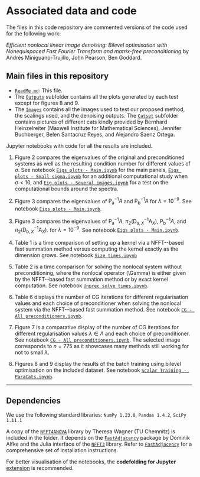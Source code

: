 

# Associated data and code

The files in this code repository are commented versions of the code used for the following work:

_Efficient nonlocal linear image denoising: Bilevel optimisation with Nonequispaced Fast Fourier Transform and matrix-free preconditioning_ by Andrés Miniguano-Trujillo, John Pearson, Ben Goddard.

## Main files in this repository

* [`ReadMe.md`](README.md): This file.
* The [`Outputs`](Outputs) subfolder contains all the plots generated by each test except for figures 8 and 9.
* The [`Images`](Images) contains all the images used to test our proposed method, the scalings used, and the denoising outputs. The [`Catset`](Images/Catset) subfolder contains pictures of different cats kindly provided by Bernhard Heinzelreiter (Maxwell Institute for Mathematical Sciences), Jennifer Buchberger, Belen Santacruz Reyes, and Alejandro Saenz Ortega.

Jupyter notebooks with code for all the results are included.

1. Figure 2 compares the eigenvalues of the original and preconditioned systems as well as the resulting condition number for different values of $\sigma$. 
See notebook [`Eigs plots - Main.ipynb`](Eigs%20plots%20-%20Main.ipynb)
for the main panels, [`Eigs plots - Small sigma.ipynb`](Eigs%20plots%20-%20Small%20sigma.ipynb) for an additional computational study when $\sigma < 10$, and [`Eig plots - Several images.ipynb`](Eig%20plots%20-%20Several%20images.ipynb) for a test on the computational bounds around the spectra.

2. Figure 3 compares the eigenvalues of $\mathsf{P}^{-1}_{\mathsf{a}} A$ and $\mathsf{P}^{-1}_{\mathsf{b}} A$ for $\lambda = 10^{-9}$. 
See notebook [`Eigs plots - Main.ipynb`](Eigs%20plots%20-%20Main.ipynb).

3. Figure 3 compares the eigenvalues of $\mathsf{P}^{-1}_{\mathsf{a}} A$, $\pi_2 ( \mathsf{D}^{-1}_{\mathsf{a},\, X} \mathsf{A}_X)$, $\mathsf{P}^{-1}_{\mathsf{b}} A$, and $\pi_2 ( \mathsf{D}^{-1}_{\mathsf{b},\, X} \mathsf{A}_X)$. for $\lambda = 10^{-9}$. 
See notebook [`Eigs plots - Main.ipynb`](Eigs%20plots%20-%20Main.ipynb).

4. Table 1 is a time comparison of setting up a kernel via a NFFT--based fast summation method versus computing the kernel exactly as the dimension grows. 
See notebook [`Size times.ipynb`](Size%20times.ipynb)

5. Table 2 is a time comparison for solving the nonlocal system without preconditioning, where the nonlocal operator \(\Gamma\) is either given by the NFFT--based fast summation method or by exact kernel computation. 
See notebook [`Unprec solve times.ipynb`](Unprec%20solve%20times.ipynb).

6. Table 6 displays the number of CG iterations for different regularisation values and each choice of preconditioner when solving the nonlocal system via the NFFT--based fast summation method. 
See notebook [`CG - All preconditioners.ipynb`](http://localhost:8889/notebooks/CG%20-%20All%20preconditioners.ipynb).

7. Figure 7 is a comparative display of the number of CG iterations for different regularisation values $\lambda \in \Lambda$ and each choice of preconditioner.
See notebook [`CG - All preconditioners.ipynb`](http://localhost:8889/notebooks/CG%20-%20All%20preconditioners.ipynb).
The selected image corresponds to $n=775$ as it showcases many methods still working for not to small $\lambda$.

8. Figures 8 and 9 display the results of the batch training using bilevel optimisation on the included dataset.
See notebook [`Scalar Training - ParaCats.ipynb`](8%20Scalar%20Training%20-%20ParaCats.ipynb). 


---
## Dependencies

We use the following standard libraries:
`NumPy 1.23.0`, `Pandas 1.4.2`, `SciPy 1.11.1`

A copy of the [`NFFT4ANOVA`](NFFT4ANOVA) library by Theresa Wagner (TU Chemnitz) is included in the folder. It depends on the [`FastAdjacency`](https://github.com/dominikbuenger/FastAdjacency) package by Dominik Alfke and the Julia interface of the [`NFFT3`](https://www-user.tu-chemnitz.de/~potts/nfft/) library. Refer to [`FastAdjacency`](https://github.com/dominikbuenger/FastAdjacency) for a comprehensive set of installation instructions.



For better visualisation of the notebooks, the **codefolding for Jupyter** [extension](https://jupyter-contrib-nbextensions.readthedocs.io/en/latest/) is recommended.





